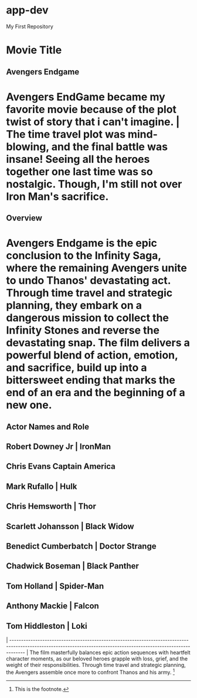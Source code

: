 # app-dev
My First Repository
# Movie Title
## Avengers Endgame
 # Avengers EndGame became my favorite movie because of the plot twist of story that i can't imagine. | The time travel plot was mind-blowing, and the final battle was insane! Seeing all the heroes together one last time was so nostalgic. Though, I'm still not over Iron Man's sacrifice. 

## Overview 
# Avengers Endgame is the epic conclusion to the Infinity Saga, where the remaining Avengers unite to undo Thanos' devastating act. Through time travel and strategic planning, they embark on a dangerous mission to collect the Infinity Stones and reverse the devastating snap. The film delivers a powerful blend of action, emotion, and sacrifice, build up into a bittersweet ending that marks the end of an era and the beginning of a new one.

## Actor Names and Role       

 Robert Downey Jr |  IronMan 
------------------------------------
 Chris Evans  Captain America 
------------------------------------
 Mark Rufallo | Hulk 
------------------------------------
 Chris Hemsworth | Thor 
------------------------------------
 Scarlett Johansson | Black Widow 
------------------------------------
 Benedict Cumberbatch | Doctor Strange 
------------------------------------
 Chadwick Boseman | Black Panther 
------------------------------------
 Tom Holland | Spider-Man 
------------------------------------
 Anthony Mackie | Falcon 
------------------------------------
 Tom Hiddleston | Loki 
 ------------------------------------
| ------------------------------------------------------------------------------------------------------------------------------------------------------------------ |
The film masterfully balances epic action sequences with heartfelt character moments, as our beloved heroes grapple with loss, grief, and the weight of their responsibilities. Through time travel and strategic planning, the Avengers assemble once more to confront Thanos and his army. [^1]   
[^1]: This is the footnote.
